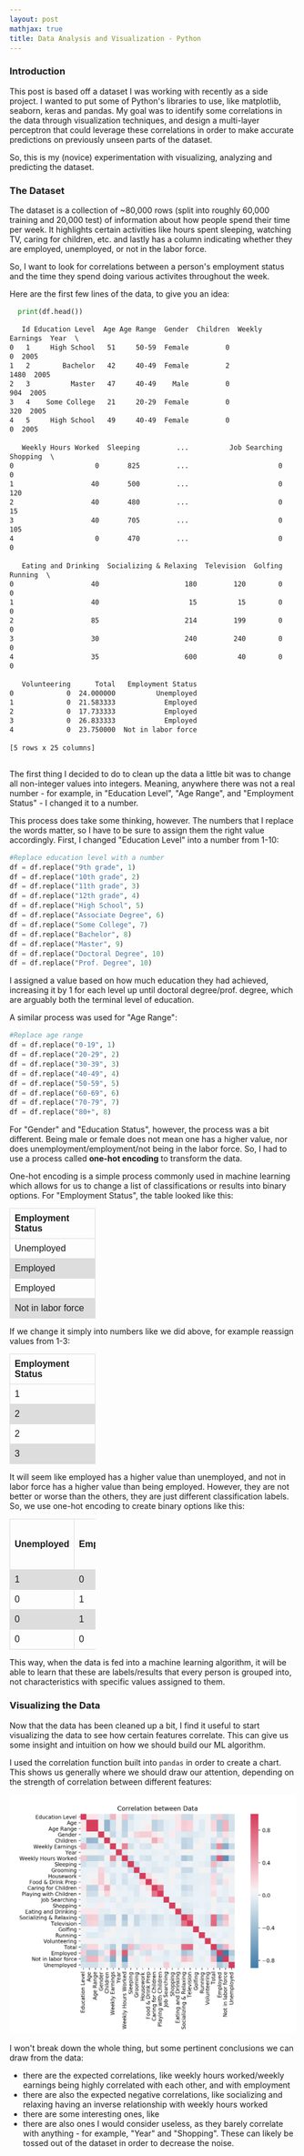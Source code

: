 ```yaml
---
layout: post
mathjax: true
title: Data Analysis and Visualization - Python
---
```

### Introduction
This post is based off a dataset I was working with recently as a side project. I wanted to put some of Python's
libraries to use, like matplotlib, seaborn, keras and pandas. My goal was to identify some correlations
in the data through visualization techniques, and design a multi-layer perceptron that could leverage these correlations in order
to make accurate predictions on previously unseen parts of the dataset.

So, this is my (novice) experimentation with visualizing, analyzing and predicting the dataset.

### The Dataset
The dataset is a collection of ~80,000 rows (split into roughly 60,000 training and 20,000 test) of information about how 
people spend their time per week. It highlights certain activities like hours spent sleeping, watching TV, caring for children,
etc. and lastly has a column indicating whether they are employed, unemployed, or not in the labor force.

So, I want to look for correlations between a person's employment status and the time they spend doing various activites throughout the week.

Here are the first few lines of the data, to give you an idea:
```python
  print(df.head())
```
```
   Id Education Level  Age Age Range  Gender  Children  Weekly Earnings  Year  \
0   1     High School   51     50-59  Female         0                0  2005   
1   2        Bachelor   42     40-49  Female         2             1480  2005   
2   3          Master   47     40-49    Male         0              904  2005   
3   4    Some College   21     20-29  Female         0              320  2005   
4   5     High School   49     40-49  Female         0                0  2005   

   Weekly Hours Worked  Sleeping         ...          Job Searching  Shopping  \
0                    0       825         ...                      0         0   
1                   40       500         ...                      0       120   
2                   40       480         ...                      0        15   
3                   40       705         ...                      0       105   
4                    0       470         ...                      0         0   

   Eating and Drinking  Socializing & Relaxing  Television  Golfing  Running  \
0                   40                     180         120        0        0   
1                   40                      15          15        0        0   
2                   85                     214         199        0        0   
3                   30                     240         240        0        0   
4                   35                     600          40        0        0   

   Volunteering      Total   Employment Status  
0             0  24.000000          Unemployed  
1             0  21.583333            Employed  
2             0  17.733333            Employed  
3             0  26.833333            Employed  
4             0  23.750000  Not in labor force  

[5 rows x 25 columns]
  
```
The first thing I decided to do to clean up the data a little bit was to change all non-integer values into integers. Meaning, anywhere there was not a real number - for example, in "Education Level", "Age Range", and "Employment Status" - I changed it to a number. 

This process does take some thinking, however. The numbers that I replace the words matter, so I have to be sure to assign them the right value accordingly. First, I changed "Education Level" into a number from 1-10:
```python
#Replace education level with a number
df = df.replace("9th grade", 1)
df = df.replace("10th grade", 2)
df = df.replace("11th grade", 3)
df = df.replace("12th grade", 4)
df = df.replace("High School", 5)
df = df.replace("Associate Degree", 6)
df = df.replace("Some College", 7)
df = df.replace("Bachelor", 8)
df = df.replace("Master", 9)
df = df.replace("Doctoral Degree", 10)
df = df.replace("Prof. Degree", 10)
```
I assigned a value based on how much education they had achieved, increasing it by 1 for each level up until doctoral degree/prof. degree, which are arguably both the terminal level of education.

A similar process was used for "Age Range":
```python
#Replace age range
df = df.replace("0-19", 1)
df = df.replace("20-29", 2)
df = df.replace("30-39", 3)
df = df.replace("40-49", 4)
df = df.replace("50-59", 5)
df = df.replace("60-69", 6)
df = df.replace("70-79", 7)
df = df.replace("80+", 8)
```
For "Gender" and "Education Status", however, the process was a bit different. Being male or female does not mean one has a higher value, nor does unemployment/employment/not being in the labor force. So, I had to use a process called **one-hot encoding** to transform the data.

One-hot encoding is a simple process commonly used in machine learning which allows for us to change a list of classifications or results into binary options. For "Employment Status", the table looked like this:

|**Employment Status**|
|-------------------|
|Unemployed         |
|Employed           |
|Employed           |
|Not in labor force |

If we change it simply into numbers like we did above, for example reassign values from 1-3:

|**Employment Status**|
|---|
|1  |
|2   |
|2   |
|3 |

It will seem like employed has a higher value than unemployed, and not in labor force has a higher value than being employed. However, they are not better or worse than the others, they are just different classification labels. So, we use one-hot encoding to create binary options like this:

<style>
table {
  font-family: arial, sans-serif;
  border-collapse: collapse;
  width: 30%;
}

td, th {
  border: 1px solid #dddddd;
  font-size: 12pt;
  text-align: left;
  padding: 8px;
}

tr:nth-child(even) {
  background-color: #dddddd;
}
</style>
<table>
  <tr>
    <th><strong>Unemployed</strong></th>
    <th><strong>Employed</strong></th>
    <th><strong>Not in labor force</strong></th>
  </tr>
  <tr>
    <td>1</td>
    <td>0</td>
    <td>0</td>
  </tr>
  <tr>
    <td>0</td>
    <td>1</td>
    <td>0</td>
  </tr>
  <tr>
    <td>0</td>
    <td>1</td>
    <td>0</td>
  </tr>
  <tr>
    <td>0</td>
    <td>0</td>
    <td>1</td>
  </tr>
</table>

This way, when the data is fed into a machine learning algorithm, it will be able to learn that these are labels/results that every person is grouped into, not characteristics with specific values assigned to them.

### Visualizing the Data
Now that the data has been cleaned up a bit, I find it useful to start visualizing the data to see how certain features correlate. This can give us some insight and intuition on how we should build our ML algorithm.

I used the correlation function built into ```pandas``` in order to create a chart. This shows us generally where we should draw our attention, depending on the strength of correlation between different features:

![correlation heatmap](/images/Graphs/correlation.png "Correlation heatmap")

I won't break down the whole thing, but some pertinent conclusions we can draw from the data:

  - there are the expected correlations, like weekly hours worked/weekly earnings being highly correlated with each other, and with employment
  - there are also the expected negative correlations, like socializing and relaxing having an inverse relationship with weekly hours worked
  - there are some interesting ones, like
  - there are also ones I would consider useless, as they barely correlate with anything - for example, "Year" and "Shopping". These can likely be tossed out of the dataset in order to decrease the noise.
